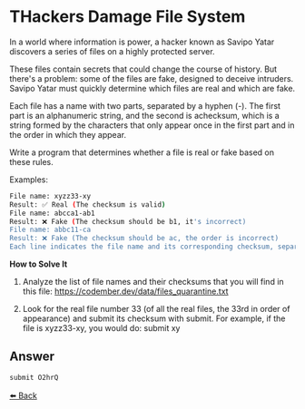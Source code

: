 # THackers Damage File System

In a world where information is power, a hacker known as Savipo Yatar discovers a series of files on a highly protected server.

These files contain secrets that could change the course of history. But there's a problem: some of the files are fake, designed to deceive intruders. Savipo Yatar must quickly determine which files are real and which are fake.

Each file has a name with two parts, separated by a hyphen (-). The first part is an alphanumeric string, and the second is achecksum, which is a string formed by the characters that only appear once in the first part and in the order in which they appear.

Write a program that determines whether a file is real or fake based on these rules.

Examples:

```bash
File name: xyzz33-xy
Result: ✅ Real (The checksum is valid)
File name: abcca1-ab1
Result: ❌ Fake (The checksum should be b1, it's incorrect)
File name: abbc11-ca
Result: ❌ Fake (The checksum should be ac, the order is incorrect)
Each line indicates the file name and its corresponding checksum, separated by a hyphen (-).
```

**How to Solve It**

1. Analyze the list of file names and their checksums that you will find in this file: <https://codember.dev/data/files_quarantine.txt>

2. Look for the real file number 33 (of all the real files, the 33rd in order of appearance) and submit its checksum with submit. For example, if the file is xyzz33-xy, you would do:
submit xy

## Answer

```bash
submit O2hrQ 
```

[⬅️ Back](https://github.com/alecanl/codember)
